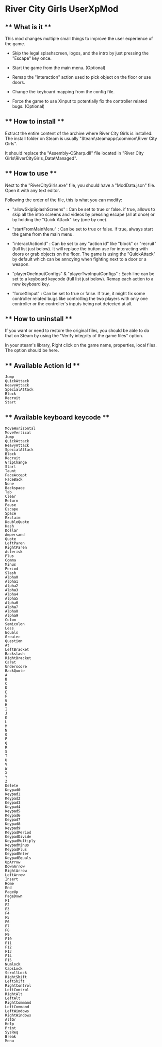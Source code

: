 # River City Girls UserXpMod

## ** What is it **

This mod changes multiple small things to improve the user experience of the game.

- Skip the legal splashscreen, logos, and the intro by just pressing the "Escape" key once.

- Start the game from the main menu. (Optional)

- Remap the "interaction" action used to pick object on the floor or use doors.

- Change the keyboard mapping from the config file.

- Force the game to use Xinput to potentially fix the controller related bugs. (Optional)


## ** How to install **

Extract the entire content of the archive where River City Girls is installed.
The install folder on Steam is usually "Steam\steamapps\common\River City Girls".

It should replace the "Assembly-CSharp.dll" file located in "River City Girls\RiverCityGirls_Data\Managed".


## ** How to use **

Next to the "RiverCityGirls.exe" file, you should have a "ModData.json" file.
Open it with any text editor. 

Following the order of the file, this is what you can modify:

- "allowSkipSplashScreens" : Can be set to true or false. if true, allows to skip all the intro screens and videos by pressing escape (all at once) or by holding the "Quick Attack" key (one by one).

- "startFromMainMenu" : Can be set to true or false. If true, always start the game from the main menu.

- "interactActionId" : Can be set to any "action id" like "block" or "recruit" (full list just below). It will replace the button use for interacting with doors or grab objects on the floor. The game is using the "QuickAttack" by default which can be annoying when fighting next to a door or a weapon.

- "playerOneInputConfigs" & "playerTwoInputConfigs" : Each line can be set to a keyboard keycode (full list just below). Remap each action to a new keyboard key.

- "forceXInput" : Can be set to true or false. If true, it might fix some controller related bugs like controlling the two players with only one controller or the controller's inputs being not detected at all.


## ** How to uninstall **

If you want or need to restore the original files, you should be able to do that on Steam by using the "Verify integrity of the game files" option.

In your steam's library, Right click on the game name, properties, local files. The option should be here.


## ** Available Action Id **

```
Jump
QuickAttack
HeavyAttack
SpecialAttack
Block
Recruit
Start
```


## ** Available keyboard keycode **

```
MoveHorizontal
MoveVertical
Jump
QuickAttack
HeavyAttack
SpecialAttack
Block
Recruit
GripChange
Start
Taunt
FaceAccept
FaceBack
None
Backspace
Tab
Clear
Return
Pause
Escape
Space
Exclaim
DoubleQuote
Hash
Dollar
Ampersand
Quote
LeftParen
RightParen
Asterisk
Plus
Comma
Minus
Period
Slash
Alpha0
Alpha1
Alpha2
Alpha3
Alpha4
Alpha5
Alpha6
Alpha7
Alpha8
Alpha9
Colon
Semicolon
Less
Equals
Greater
Question
At
LeftBracket
Backslash
RightBracket
Caret
Underscore
BackQuote
A
B
C
D
E
F
G
H
I
J
K
L
M
N
O
P
Q
R
S
T
U
V
W
X
Y
Z
Delete
Keypad0
Keypad1
Keypad2
Keypad3
Keypad4
Keypad5
Keypad6
Keypad7
Keypad8
Keypad9
KeypadPeriod
KeypadDivide
KeypadMultiply
KeypadMinus
KeypadPlus
KeypadEnter
KeypadEquals
UpArrow
DownArrow
RightArrow
LeftArrow
Insert
Home
End
PageUp
PageDown
F1
F2
F3
F4
F5
F6
F7
F8
F9
F10
F11
F12
F13
F14
F15
Numlock
CapsLock
ScrollLock
RightShift
LeftShift
RightControl
LeftControl
RightAlt
LeftAlt
RightCommand
LeftCommand
LeftWindows
RightWindows
AltGr
Help
Print
SysReq
Break
Menu
```
